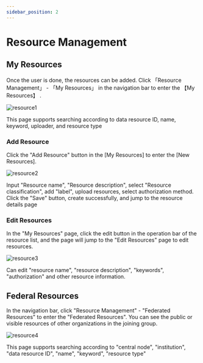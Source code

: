 ```yaml
---
sidebar_position: 2
---
```


# Resource Management

## My Resources 
Once the user is done, the resources can be added.
Click 「Resource Management」 - 「My Resources」 in the navigation bar to enter the 【My Resources】 .

![resource1](/img/resource1.png) 

This page supports searching according to data resource ID, name, keyword, uploader, and resource type

### Add Resource

Click the "Add Resource" button in the [My Resources] to enter the [New Resources].

![resource2](/img/resource2.png) 

Input "Resource name", "Resource description", select "Resource classification", add "label", upload resources, select authorization method. Click the "Save" button, create successfully, and jump to the resource details page

### Edit Resources

In the "My Resources" page, click the edit button in the operation bar of the resource list, and the page will jump to the "Edit Resources" page to edit resources.

![resource3](/img/resource3.png) 

Can edit "resource name", "resource description", "keywords", "authorization" and other resource information.


## Federal Resources

In the navigation bar, click "Resource Management" - "Federated Resources" to enter the "Federated Resources". You can see the public or visible resources of other organizations in the joining group.

![resource4](/img/resource4.png) 

This page supports searching according to "central node", "institution", "data resource ID", "name", "keyword", "resource type"
